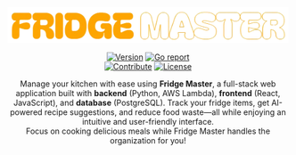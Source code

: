 <!-- Logo and website link -->
<div align="center">

[![Fridge Master Logo](src/assets/logo_readme.png)](https://www.thefridgemaster.com)


[![Version](https://img.shields.io/badge/Version-1.0.0-blue)](https://github.com/DolphinDevs/FridgeMaster)
[![Go report](https://img.shields.io/badge/Status-Stable-green)](https://github.com/DolphinDevs/FridgeMaster)<br/>
[![Contribute](https://img.shields.io/badge/Contribute-Welcome-yellow)](https://github.com/DolphinDevs/FridgeMaster#contributing)
[![License](https://img.shields.io/badge/License-All%20Rights%20Reserved-red)](https://github.com/DolphinDevs/FridgeMaster#license)

Manage your kitchen with ease using **Fridge Master**, a full-stack web application built with **backend** (Python, AWS Lambda), **frontend** (React, JavaScript), and **database** (PostgreSQL). 
Track your fridge items, get AI-powered recipe suggestions, and reduce food waste—all while enjoying an intuitive and user-friendly interface.  
Focus on cooking delicious meals while Fridge Master handles the organization for you!

</div>
